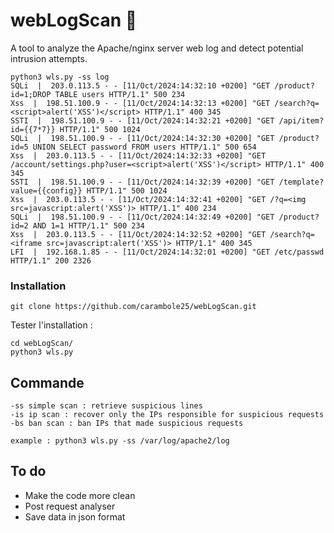 # webLogScan 🎯
A tool to analyze the Apache/nginx server web log and detect potential intrusion attempts.

```
python3 wls.py -ss log
SQLi  |  203.0.113.5 - - [11/Oct/2024:14:32:10 +0200] "GET /product?id=1;DROP TABLE users HTTP/1.1" 500 234
Xss  |  198.51.100.9 - - [11/Oct/2024:14:32:13 +0200] "GET /search?q=<script>alert('XSS')</script> HTTP/1.1" 400 345
SSTI  |  198.51.100.9 - - [11/Oct/2024:14:32:21 +0200] "GET /api/item?id={{7*7}} HTTP/1.1" 500 1024
SQLi  |  198.51.100.9 - - [11/Oct/2024:14:32:30 +0200] "GET /product?id=5 UNION SELECT password FROM users HTTP/1.1" 500 654        
Xss  |  203.0.113.5 - - [11/Oct/2024:14:32:33 +0200] "GET /account/settings.php?user=<script>alert('XSS')</script> HTTP/1.1" 400 345
SSTI  |  198.51.100.9 - - [11/Oct/2024:14:32:39 +0200] "GET /template?value={{config}} HTTP/1.1" 500 1024
Xss  |  203.0.113.5 - - [11/Oct/2024:14:32:41 +0200] "GET /?q=<img src=javascript:alert('XSS')> HTTP/1.1" 400 234
SQLi  |  198.51.100.9 - - [11/Oct/2024:14:32:49 +0200] "GET /product?id=2 AND 1=1 HTTP/1.1" 500 234
Xss  |  203.0.113.5 - - [11/Oct/2024:14:32:52 +0200] "GET /search?q=<iframe src=javascript:alert('XSS')> HTTP/1.1" 400 345
LFI  |  192.168.1.85 - - [11/Oct/2024:14:32:01 +0200] "GET /etc/passwd HTTP/1.1" 200 2326
```

### Installation
```
git clone https://github.com/carambole25/webLogScan.git
```

Tester l'installation :
```
cd webLogScan/
python3 wls.py
```

## Commande
```
-ss simple scan : retrieve suspicious lines
-is ip scan : recover only the IPs responsible for suspicious requests
-bs ban scan : ban IPs that made suspicious requests

example : python3 wls.py -ss /var/log/apache2/log
```

## To do
- Make the code more clean
- Post request analyser
- Save data in json format
